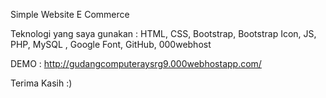 Simple Website E Commerce

Teknologi yang saya gunakan : HTML, CSS, Bootstrap, Bootstrap Icon, JS, PHP, MySQL , Google Font, GitHub, 000webhost

DEMO : http://gudangcomputeraysrg9.000webhostapp.com/

Terima Kasih :)
